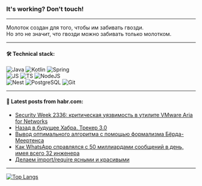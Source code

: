 ### It's working? Don't touch!

---
Молоток создан для того, чтобы им забивать гвозди. <br>
Но это не значит, что гвозди можно забивать только молотком.

---

#### 🛠️ Technical stack:

![Java](https://img.shields.io/badge/Java-informational?logo=Oracle&style=flat&logoColor=white&color=FF4500)
![Kotlin](https://img.shields.io/badge/Kotlin-informational?logo=Kotlin&style=flat&logoColor=white&color=774D97)
![Spring](https://img.shields.io/badge/SpringBoot-informational?logo=SpringBoot&style=flat&logoColor=white&color=6DB33F) <br>
![JS](https://img.shields.io/badge/JS-informational?logo=javaScript&style=flat&logoColor=black&color=F7Df1E)
![TS](https://img.shields.io/badge/TypeScript-informational?logo=typeScript&style=flat&logoColor=black&color=0667A8)
![NodeJS](https://img.shields.io/badge/NodeJS-informational?logo=node.js&style=flat&logoColor=white&color=70A760) <br>
![Nest](https://img.shields.io/badge/NestJS-informational?logo=NestJS&style=flat&logoColor=white&color=E0234E)
![PostgreSQL](https://img.shields.io/badge/PostgreSQL-informational?logo=PostgreSQL&style=flat&logoColor=white&color=DAA520)
![Git](https://img.shields.io/badge/Git-informational?logo=git&style=flat&logoColor=white&color=778899)

___

#### 💬 Latest posts from habr.com:

<!-- BLOG-POST-LIST:START -->
- [Security Week 2336: критическая уязвимость в утилите VMware Aria for Networks](https://habr.com/ru/companies/kaspersky/articles/758364/?utm_source=habrahabr&utm_medium=rss&utm_campaign=758364)
- [Назад в будущее Хабра. Трекер 3.0](https://habr.com/ru/companies/habr/articles/758770/?utm_source=habrahabr&utm_medium=rss&utm_campaign=758770)
- [Вывод оптимального алгоритма с помощью формализма Бёрда-Меертенса](https://habr.com/ru/articles/758810/?utm_source=habrahabr&utm_medium=rss&utm_campaign=758810)
- [Как WhatsApp справлялся с 50 миллиардами сообщений в день, имея всего 32 инженера](https://habr.com/ru/companies/ruvds/articles/758800/?utm_source=habrahabr&utm_medium=rss&utm_campaign=758800)
- [Делаем import/require ясными и красивыми](https://habr.com/ru/articles/758514/?utm_source=habrahabr&utm_medium=rss&utm_campaign=758514)
<!-- BLOG-POST-LIST:END -->

---
[![Top Langs](https://github-readme-stats-git-master-advtsetting-gmailcom.vercel.app/api/top-langs/?username=zloylis&langs_count=10&hide_title=false&title_color=e6edf3&size_weight=0.5&count_weight=0.5&layout=compact&hide_border=true&theme=dracula)](https://github.com/zloylis)

<!-- ![GitHub stats](https://github-readme-stats-git-master-advtsetting-gmailcom.vercel.app/api?username=zloylis&show_icons=true&hide_border=true&theme=dracula&hide_title=true&include_all_commits=true&count_private=true&hide=contribs&hide_rank=true) -->
